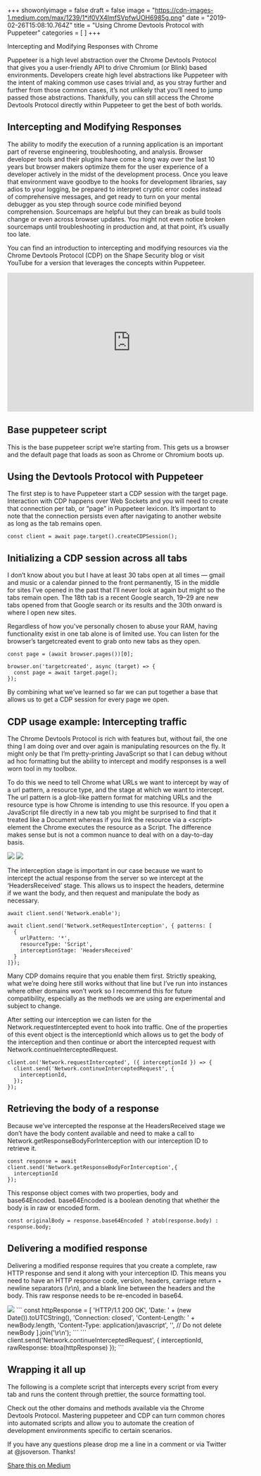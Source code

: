 +++
showonlyimage = false
draft = false
image = "https://cdn-images-1.medium.com/max/1239/1*if0VX4ImfSVpfwUOH6985g.png"
date = "2019-02-26T15:08:10.764Z"
title = "Using Chrome Devtools Protocol with Puppeteer"
categories = [ ]
+++




<span class=subtitle>Intercepting and Modifying Responses with Chrome</span>


<!--more-->

Puppeteer is a high level abstraction over the Chrome Devtools Protocol that gives you a user-friendly API to drive Chromium (or Blink) based environments. Developers create high level abstractions like Puppeteer with the intent of making common use cases trivial and, as you stray further and further from those common cases, it’s not unlikely that you’ll need to jump passed those abstractions. Thankfully, you can still access the Chrome Devtools Protocol directly within Puppeteer to get the best of both worlds.


## Intercepting and Modifying Responses


The ability to modify the execution of a running application is an important part of reverse engineering, troubleshooting, and analysis. Browser developer tools and their plugins have come a long way over the last 10 years but browser makers optimize them for the user experience of a developer actively in the midst of the development process. Once you leave that environment wave goodbye to the hooks for development libraries, say adios to your logging, be prepared to interpret cryptic error codes instead of comprehensive messages, and get ready to turn on your mental debugger as you step through source code minified beyond comprehension. Sourcemaps are helpful but they can break as build tools change or even across browser updates. You might not even notice broken sourcemaps until troubleshooting in production and, at that point, it’s usually too late.


You can find an introduction to intercepting and modifying resources via the Chrome Devtools Protocol (CDP) on the Shape Security blog or visit YouTube for a version that leverages the concepts within Puppeteer.

<iframe width="560" height="315" src="https://www.youtube.com/embed/Kkv30vZyQ14" frameborder="0" allow="accelerometer; autoplay; encrypted-media; gyroscope; picture-in-picture" allowfullscreen></iframe>

## Base puppeteer script


This is the base puppeteer script we’re starting from. This gets us a browser and the default page that loads as soon as Chrome or Chromium boots up.

<script src="https://gist.github.com/jsoverson/71ad62ca1ca4c6b18a1fbda79d572c14.js"></script>

## Using the Devtools Protocol with Puppeteer


The first step is to have Puppeteer start a CDP session with the target page. Interaction with CDP happens over Web Sockets and you will need to create that connection per tab, or “page” in Puppeteer lexicon. It’s important to note that the connection persists even after navigating to another website as long as the tab remains open.

```
const client = await page.target().createCDPSession();
```

## Initializing a CDP session across all tabs


I don’t know about you but I have at least 30 tabs open at all times — gmail and music or a calendar pinned to the front permanently, 15 in the middle for sites I’ve opened in the past that I’ll never look at again but might so the tabs remain open. The 18th tab is a recent Google search, 19–29 are new tabs opened from that Google search or its results and the 30th onward is where I open new sites.


Regardless of how you’ve personally chosen to abuse your RAM, having functionality exist in one tab alone is of limited use. You can listen for the browser’s targetcreated event to grab onto new tabs as they open.

```
const page = (await browser.pages())[0];
```
```
browser.on('targetcreated', async (target) => {
  const page = await target.page();
});
```

By combining what we’ve learned so far we can put together a base that allows us to get a CDP session for every page we open.

<script src="https://gist.github.com/jsoverson/3086b3dc6345f1cadd140d94425807e3.js"></script>

## CDP usage example: Intercepting traffic


The Chrome Devtools Protocol is rich with features but, without fail, the one thing I am doing over and over again is manipulating resources on the fly. It might only be that I’m pretty-printing JavaScript so that I can debug without ad hoc formatting but the ability to intercept and modify responses is a well worn tool in my toolbox.


To do this we need to tell Chrome what URLs we want to intercept by way of a url pattern, a resource type, and the stage at which we want to intercept. The url pattern is a glob-like pattern format for matching URLs and the resource type is how Chrome is intending to use this resource. If you open a JavaScript file directly in a new tab you might be surprised to find that it treated like a Document whereas if you link the resource via a &lt;script&gt; element the Chrome executes the resource as a Script. The difference makes sense but is not a common nuance to deal with on a day-to-day basis.

<img style='max-width:100%;' src="https://cdn-images-1.medium.com/max/1474/1*EiFsg9yaIOcZ4rEvvLbwyA.png">
<img style='max-width:100%;' src="https://cdn-images-1.medium.com/max/1374/1*oDMqgOEnib_RbtuMdVlhzg.png">

The interception stage is important in our case because we want to intercept the actual response from the server so we intercept at the ‘HeadersReceived’ stage. This allows us to inspect the headers, determine if we want the body, and then request and manipulate the body as necessary.

```
await client.send('Network.enable');
```
```
await client.send('Network.setRequestInterception', { patterns: [
  { 
    urlPattern: '*', 
    resourceType: 'Script', 
    interceptionStage: 'HeadersReceived' 
  }
]});
```

Many CDP domains require that you enable them first. Strictly speaking, what we’re doing here still works without that line but I’ve run into instances where other domains won’t work so I recommend this for future compatibility, especially as the methods we are using are experimental and subject to change.


After setting our interception we can listen for the Network.requestIntercepted event to hook into traffic. One of the properties of this event object is the interceptionId which allows us to get the body of the interception and then continue or abort the intercepted request with Network.continueInterceptedRequest.

```
client.on('Network.requestIntercepted', ({ interceptionId }) => {
  client.send('Network.continueInterceptedRequest', {
    interceptionId,
  });
});
```

## Retrieving the body of a response


Because we’ve intercepted the response at the HeadersReceived stage we don’t have the body content available and need to make a call to Network.getResponseBodyForInterception with our interception ID to retrieve it.

```
const response = await client.send('Network.getResponseBodyForInterception',{
  interceptionId 
});
```

This response object comes with two properties, body and base64Encoded. base64Encoded is a boolean denoting that whether the body is in raw or encoded form.

```
const originalBody = response.base64Encoded ? atob(response.body) : response.body;
```

## Delivering a modified response


Delivering a modified response requires that you create a complete, raw HTTP response and send it along with your interception ID. This means you need to have an HTTP response code, version, headers, carriage return + newline separators (\r\n), and a blank line between the headers and the body. This raw response needs to be re-encoded in base64.

<img style='max-width:100%;' src="https://cdn-images-1.medium.com/max/1239/1*if0VX4ImfSVpfwUOH6985g.png">
```
const httpResponse = [
  'HTTP/1.1 200 OK',
  'Date: ' + (new Date()).toUTCString(),
  'Connection: closed',
  'Content-Length: ' + newBody.length,
  'Content-Type: application/javascript',
  '', // Do not delete
  newBody
].join('\r\n');
```
```
client.send('Network.continueInterceptedRequest', {
  interceptionId,
  rawResponse: btoa(httpResponse)
});
```

## Wrapping it all up


The following is a complete script that intercepts every script from every tab and runs the content through prettier, the source formatting tool.

<script src="https://gist.github.com/jsoverson/4fe67f835af8c64189a643b5c527d9dc.js"></script>

Check out the other domains and methods available via the Chrome Devtools Protocol. Mastering puppeteer and CDP can turn common chores into automated scripts and allow you to automate the creation of development environments specific to certain scenarios.


If you have any questions please drop me a line in a comment or via Twitter at @jsoverson. Thanks!


[Share this on Medium](https://medium.com/@jsoverson/using-chrome-devtools-protocol-with-puppeteer-737a1300bac0)
